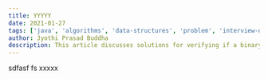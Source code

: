 ```yaml
---
title: YYYYY
date: 2021-01-27
tags: ['java', 'algorithms', 'data-structures', 'problem', 'interview-question', 'binary-tree']
author: Jyothi Prasad Buddha
description: This article discusses solutions for verifying if a binary tree is symmetric or not
---
```

sdfasf fs xxxxx
